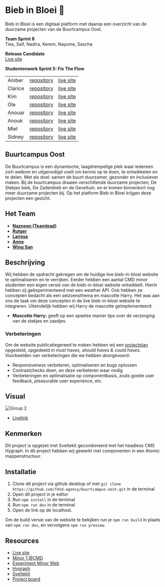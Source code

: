 # Bieb in Bloei 🌱

Bieb in Bloei is een digitaal platform met daarop een overzicht van de duurzame projecten van de Buurtcampus Oost. 

**Team Sprint 8**  
Ties, Saif, Nadira, Kerem, Nayome, Sascha


**Release Candidate**  
[Live site](https://biebinbloei.agency.fdnd.nl/)

**Studentenwerk Sprint 5: Fix The Flow** 

|  |  |  | 
| :--------------- | :--------------- | :--------------- |
| Amber	| [repository](https://github.com/ambersr/fix-the-flow-interactive-website) | [live site](https://ambersr.github.io/fix-the-flow-interactive-website/) 
| Clarice	| [repository](https://github.com/Clarice-COD/fix-the-flow-interactive-website)  | [live site](https://clarice-cod.github.io/fix-the-flow-interactive-website/) 
| Kim	| [repository](https://github.com/kimnikitaschijf/fix-the-flow-interactive-website) | [live site](https://kimnikitaschijf.github.io/fix-the-flow-interactive-website/) 
| Ole	| [repository](https://github.com/OFRqq/fix-the-flow-interactive-website) | [live site](https://ofrqq.github.io/fix-the-flow-interactive-website/)
| Anouar | [repository](https://github.com/Anouarab2/fix-the-flow-interactive-website) | [live site](https://anouarab2.github.io/fix-the-flow-interactive-website/) 
| Anouk	| [repository](https://github.com/AnoukdeRooij24/fix-the-flow-interactive-website) | [live site](https://anoukderooij24.github.io/fix-the-flow-interactive-website/) 
| Miel	| [repository](https://github.com/miel775/fix-the-flow-interactive-website)	| [live site](https://miel775.github.io/fix-the-flow-interactive-website/) 
| Sidney	| [repository](https://github.com/Sidopjescherm/fix-the-flow-interactive-website)	| [live site](https://sidopjescherm.github.io/fix-the-flow-interactive-website/index.html)

## Buurtcampus Oost

De Buurtcampus is een dynamische, laagdrempelige plek waar iedereen zich welkom en uitgenodigd voelt om kennis op te doen, te ontwikkelen en te delen. Met als doel: samen de buurt duurzamer, gezonder en inclusiever maken.
Bij de buurtcampus draaien verschillende duurzame projecten; De Stekjes bieb, De Zadenbieb en de Geveltuin. en er komen binnenkort nog meer duurzame projecten bij. Op het platform Bieb in Bloei krijgen deze projecten een gezicht.

## Het Team

- [**Nazneen (Teamlead)**](https://github.com/Nazneen05x)
- [**Rutger**](https://github.com/rutgerkock)
- [**Larissa**](https://github.com/Lmikkers)
- [**Anne**](https://github.com/Annevd)
- [**Wing San**](https://github.com/wingsvn)

## Beschrijving
Wij hebben de opdracht gekregen om de huidige live bieb-in-bloei website te optimaliseren en te verrijken. Eerder hebben een aantal CMD minor studenten een eigen versie van de bieb-in-bloei website ontwikkelt. Hierin hebben zij geëxperimenteerd met een weather API. Ook hebben ze concepten bedacht als een seizoensthema en mascotte Harry. Het was aan ons de taak om deze concepten in de live bieb-in-bloei website te integreren. Uiteindelijk hebben wij Harry de mascotte geïmplementeerd:

* **Mascotte Harry:** geeft op een speelse manier tips over de verzorging van de stekjes en zaadjes. 


### Verbeteringen

Om de website publicatiegereed te maken hebben wij een [projectplan](https://github.com/fdnd-agency/buurtcampus-oost/issues/198) opgesteld, opgedeeld in _must haves, should haves & could haves_.
Voorbeelden van verbeteringen die we hebben doorgevoerd:
* Responsiveness verbeteren, optimaliseren en bugs oplossen
* Contrastchecks doen, en deze verbeteren waar nodig
* Verbeteringen en optimalisatie op componentbasis, zoals goede user feedback, pleasurable user experience, etc.

## Visual

![Group 2](https://github.com/user-attachments/assets/d1a639eb-9bcd-4881-bdbf-36cfec543f5c)

- [Livelink](https://biebinbloei.agency.fdnd.nl/)

## Kenmerken

Dit project is opgezet met Sveltekit gecombineerd met het headless CMS Hygraph. In dit project hebben wij gewerkt met componenten in een Atomic mappenstructuur.

## Installatie

1. Clone dit project via github desktop of met `git clone https://github.com/fdnd-agency/buurtcampus-oost.git` in de terminal
2. Open dit project in je editor
3. Run `npm install` in de terminal
4. Run `npm run dev` in de terminal
5. Open de link op de localhost.

Om de build versie van de website te bekijken run je `npm run build` in plaats van `npm run dev`, en vervolgens `npm run preview`.

## Resources

- [Live site](https://biebinbloei.agency.fdnd.nl/)
- [Minor 1 @CMD](https://plantswap-identifier.vercel.app/) 
- [Experiment Minor Web](https://buurtcampus-oost.onrender.com/)
- [Hygraph](https://hygraph.com)
- [Sveltekit](https://kit.svelte.dev/docs/introduction)
- [Project board](https://github.com/orgs/fdnd-agency/projects/3)
